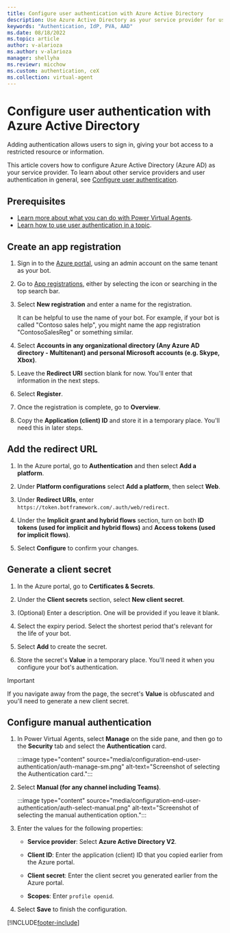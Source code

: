 ```yaml
---
title: Configure user authentication with Azure Active Directory
description: Use Azure Active Directory as your service provider for user authentication.
keywords: "Authentication, IdP, PVA, AAD"
ms.date: 08/18/2022
ms.topic: article
author: v-alarioza
ms.author: v-alarioza
manager: shellyha
ms.reviewr: micchow
ms.custom: authentication, ceX
ms.collection: virtual-agent
---
```


# Configure user authentication with Azure Active Directory

Adding authentication allows users to sign in, giving your bot access to a restricted resource or information.

This article covers how to configure Azure Active Directory (Azure AD) as your service provider. To learn about other service providers and user authentication in general, see [Configure user authentication](configuration-end-user-authentication.md).

## Prerequisites

- [Learn more about what you can do with Power Virtual Agents](fundamentals-what-is-power-virtual-agents.md).
- [Learn how to use user authentication in a topic](advanced-end-user-authentication.md).

## Create an app registration

1. Sign in to the [Azure portal](https://portal.azure.com), using an admin account on the same tenant as your bot.

1. Go to [App registrations](https://portal.azure.com/#blade/Microsoft_AAD_RegisteredApps/ApplicationsListBlade), either by selecting the icon or searching in the top search bar.

1. Select **New registration** and enter a name for the registration.  

    It can be helpful to use the name of your bot. For example, if your bot is called "Contoso sales help", you might name the app registration "ContosoSalesReg" or something similar.

1. Select **Accounts in any organizational directory (Any Azure AD directory - Multitenant) and personal Microsoft accounts (e.g. Skype, Xbox)**.

1. Leave the **Redirect URI** section blank for now. You'll enter that information in the next steps.

1. Select **Register**.

1. Once the registration is complete, go to **Overview**.

1. Copy the **Application (client) ID** and store it in a temporary place. You'll need this in later steps.

## Add the redirect URL

1. In the Azure portal, go to **Authentication** and then select **Add a platform**.

1. Under **Platform configurations** select **Add a platform**, then select **Web**.

1. Under **Redirect URIs**, enter `https://token.botframework.com/.auth/web/redirect`.

1. Under the **Implicit grant and hybrid flows** section, turn on both **ID tokens (used for implicit and hybrid flows)** and **Access tokens (used for implicit flows)**.

1. Select **Configure** to confirm your changes.

## Generate a client secret

1. In the Azure portal, go to **Certificates & Secrets**.

1. Under the **Client secrets** section, select **New client secret**.

1. (Optional) Enter a description. One will be provided if you leave it blank.

1. Select the expiry period. Select the shortest period that's relevant for the life of your bot.

1. Select **Add** to create the secret.

1. Store the secret's **Value** in a temporary place. You'll need it when you configure your bot's authentication.

> [!IMPORTANT]
> If you navigate away from the page, the secret's **Value** is obfuscated and you'll need to generate a new client secret.

## Configure manual authentication

1. In Power Virtual Agents, select **Manage** on the side pane, and then go to the **Security** tab and select the **Authentication** card.

    :::image type="content" source="media/configuration-end-user-authentication/auth-manage-sm.png" alt-text="Screenshot of selecting the Authentication card.":::

1. Select **Manual (for any channel including Teams)**.

    :::image type="content" source="media/configuration-end-user-authentication/auth-select-manual.png" alt-text="Screenshot of selecting the manual authentication option.":::

1. Enter the values for the following properties:

    - **Service provider**: Select **Azure Active Directory V2**.

    - **Client ID**: Enter the application (client) ID that you copied earlier from the Azure portal.

    - **Client secret**: Enter the client secret you generated earlier from the Azure portal.

    - **Scopes**: Enter `profile openid`.

1. Select **Save** to finish the configuration.

[!INCLUDE[footer-include](includes/footer-banner.md)]
